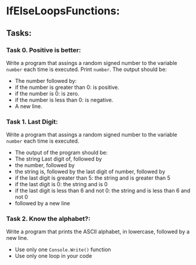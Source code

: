 # IfElseLoopsFunctions:

## Tasks:

### Task 0. Positive is better:
Write a program that assings a random signed number to the variable `number` each time is executed.
Print `number`.
The output should be:
 - The number followed by:
  - if the number is greater than 0: is positive.
  - if the number is 0: is zero.
  - if the number is less than 0: is negative.
 - A new line.

### Task 1. Last Digit:
Write a program that assings a random signed number to the variable `number` each time is executed.
* The output of the program should be:
 * The string Last digit of, followed by
  * the number, followed by
  * the string is, followed by the last digit of number, followed by
   * if the last digit is greater than 5: the string and is greater than 5
   * if the last digit is 0: the string and is 0
   * if the last digit is less than 6 and not 0: the string and is less than 6 and not 0
  * followed by a new line

### Task 2. Know the alphabet?:
Write a program that prints the ASCII alphabet, in lowercase, followed by a new line.
- Use only one `Console.Write()` function
- Use only one loop in your code
